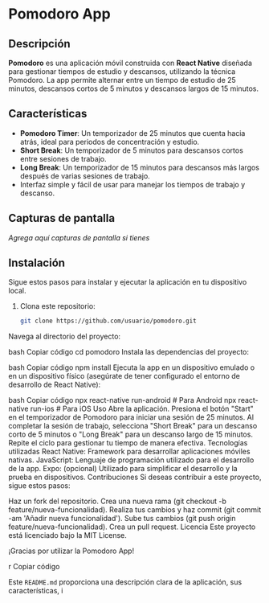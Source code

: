 # Pomodoro App

## Descripción

**Pomodoro** es una aplicación móvil construida con **React Native** diseñada para gestionar tiempos de estudio y descansos, utilizando la técnica Pomodoro. La app permite alternar entre un tiempo de estudio de 25 minutos, descansos cortos de 5 minutos y descansos largos de 15 minutos.

## Características

- **Pomodoro Timer**: Un temporizador de 25 minutos que cuenta hacia atrás, ideal para periodos de concentración y estudio.
- **Short Break**: Un temporizador de 5 minutos para descansos cortos entre sesiones de trabajo.
- **Long Break**: Un temporizador de 15 minutos para descansos más largos después de varias sesiones de trabajo.
- Interfaz simple y fácil de usar para manejar los tiempos de trabajo y descanso.

## Capturas de pantalla
_Agrega aquí capturas de pantalla si tienes_

## Instalación

Sigue estos pasos para instalar y ejecutar la aplicación en tu dispositivo local.

1. Clona este repositorio:
   ```bash
   git clone https://github.com/usuario/pomodoro.git
Navega al directorio del proyecto:

bash
Copiar código
cd pomodoro
Instala las dependencias del proyecto:

bash
Copiar código
npm install
Ejecuta la app en un dispositivo emulado o en un dispositivo físico (asegúrate de tener configurado el entorno de desarrollo de React Native):

bash
Copiar código
npx react-native run-android  # Para Android
npx react-native run-ios      # Para iOS
Uso
Abre la aplicación.
Presiona el botón "Start" en el temporizador de Pomodoro para iniciar una sesión de 25 minutos.
Al completar la sesión de trabajo, selecciona "Short Break" para un descanso corto de 5 minutos o "Long Break" para un descanso largo de 15 minutos.
Repite el ciclo para gestionar tu tiempo de manera efectiva.
Tecnologías utilizadas
React Native: Framework para desarrollar aplicaciones móviles nativas.
JavaScript: Lenguaje de programación utilizado para el desarrollo de la app.
Expo: (opcional) Utilizado para simplificar el desarrollo y la prueba en dispositivos.
Contribuciones
Si deseas contribuir a este proyecto, sigue estos pasos:

Haz un fork del repositorio.
Crea una nueva rama (git checkout -b feature/nueva-funcionalidad).
Realiza tus cambios y haz commit (git commit -am 'Añadir nueva funcionalidad').
Sube tus cambios (git push origin feature/nueva-funcionalidad).
Crea un pull request.
Licencia
Este proyecto está licenciado bajo la MIT License.

¡Gracias por utilizar la Pomodoro App!

r
Copiar código

Este `README.md` proporciona una descripción clara de la aplicación, sus características, i
